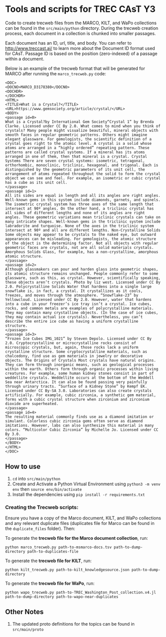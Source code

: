 # Tools and scripts for TREC CAsT Y3

Code to create trecweb files from the MARCO, KILT, and WaPo collections can be found in the `src/main/python` directory. During the trecweb creation process, each document in a collection is chunked into smaller passages. 

Each document has an ID, url, title, and body. You can refer to http://www.treccast.ai/ to learn more about the Document ID format used for CAsT. Passage ID is based on the position (zero-indexed) of a passage within a document. 

Below is an example of the trecweb format that will be generated for MARCO after running the `marco_trecweb.py` code:

```
<DOC>
<DOCNO>MARCO_D3178380</DOCNO>
<DOCHDR>
</DOCHDR>
<HTML>
<TITLE>What is a Crystal?</TITLE>
<URL>https://www.gemsociety.org/article/crystal/</URL>
<BODY>
<passage id=0>
What is a Crystal?by International Gem Society“Crystal 1” by Brenda Clarke. Licensed under CC By 2.0. What comes to mind when you think of crystals? Many people might visualize beautiful, mineral objects with smooth faces in regular geometric patterns. Others might imagine elegant glassware. For gemologists, the scientific definition of a crystal goes right to the atomic level. A crystal is a solid whose atoms are arranged in a “highly ordered” repeating pattern. These patterns are called crystal systems. If a mineral has its atoms arranged in one of them, then that mineral is a crystal. Crystal Systems There are seven crystal systems: isometric, tetragonal, orthorhombic, monoclinic, triclinic, hexagonal, and trigonal. Each is distinguished by the geometric parameters of its unit cell, the arrangement of atoms repeated throughout the solid to form the crystal object we can see and feel. For example, an isometric or cubic crystal has a cube as its unit cell. 
</passage>
<passage id=1>
All its sides are equal in length and all its angles are right angles. Well-known gems in this system include diamonds, garnets, and spinels. The isometric crystal system has three axes of the same length that intersect at 90º angles. On the other hand, a triclinic crystal has all sides of different lengths and none of its angles are right angles. These geometric variations mean triclinic crystals can take on many intricate shapes. Well-known gems in the triclinic system include labradorite and turquoise. None of the axes in the triclinic system intersect at 90º and all are different lengths. Non-Crystalline Solids Some objects may appear to be crystals to the naked eye, but outward appearances can be misleading. For gemologists, the atomic structure of the object is the determining factor. Not all objects with regular geometric faces are crystals, not are all solid materials crystals. Amorphous Solids Glass, for example, has a non-crystalline, amorphous atomic structure. 
</passage>
<passage id=2>
Although glassmakers can pour and harden glass into geometric shapes, its atomic structure remains unchanged. People commonly refer to some glassware, such as this, as crystal. However, scientifically speaking, these objects aren’t crystals. Photo by liz west. Licensed under CC By 2.0. Polycrystalline Solids Water that hardens into a single large snowflake is, in fact, a crystal. It crystallizes as it cools, freezes, and moves through the atmosphere. “Snowflake-23” by Yellowcloud. Licensed under CC By 2.0. However, water that hardens into a cube in your freezer’s ice tray isn’t a crystal. Ice cubes, rocks, and common metals are examples of polycrystalline materials. They may contain many crystalline objects. (In the case of ice cubes, they may contain actual ice crystals). Nevertheless, you can’t describe the entire ice cube as having a uniform crystalline structure. 
</passage>
<passage id=3>
“Frozen Ice Cubes IMG_1021” by Steven Depolo. Licensed under CC By 2.0. Cryptocrystalline or microcrystalline rocks consist of microscopic crystals, but, again, those rocks lack a uniform crystalline structure. Some cryptocrystalline materials, such as chalcedony, find use as gem materials in jewelry or decorative objects. The Origins of Crystals Most crystals have natural origins. They can form through inorganic means, such as geological processes within the earth. Others form through organic processes within living creatures. For example, some human kidney stones consist in part of weddellite crystals. Weddellite occurs at the bottom of the Weddell Sea near Antarctica. It can also be found passing very painfully through urinary tracts. “Surface of a Kidney Stone” by Kempf EK. Licensed under CC By-SA 3.0. Laboratories can also create crystals artificially. For example, cubic zirconia, a synthetic gem material, forms with a cubic crystal structure when zirconium and zirconium dioxide are superheated. 
</passage>
<passage id=4>
The resulting material commonly finds use as a diamond imitation or simulant. Colorless cubic zirconia gems often serve as diamond imitations. However, labs can also synthesize this material in many colors. “Multicolor Cubic Zirconia” by Michelle Jo. Licensed under CC By 3.0.
</passage>
</BODY>
</HTML>
</DOC>
```

## How to use

1. `cd` into `src/main/python`
1. Create and Activate a Python Virtual Environment using `python3 -m venv env` then `source env/bin/activate`
2. Install the dependencies using `pip install -r requirements.txt`

### Creating the Trecweb scripts:

Ensure you have a copy of the Marco document, KILT, and WaPo collections and any relevant duplicate files (duplicates file for Marco can be found in the `duplicate_files` folder). Then:

To generate the **trecweb file for the Marco document collection**, run:

`python marco_trecweb.py path-to-msmarco-docs.tsv path-to-dump-directory path-to-duplicates-file`

To generate the **trecweb file for KILT**, run:

`python kilt_trecweb.py path-to-kilt_knowledgesource.json path-to-dump-directory`

To generate the **trecweb file for WaPo**, run:

`python wapo_trecweb.py path-to-TREC_Washington_Post_collection.v4.jl path-to-dump-directory path-to-wapo-near-duplicates`

## Other Notes

1. The updated proto definitions for the topics can be found in `src/main/proto`